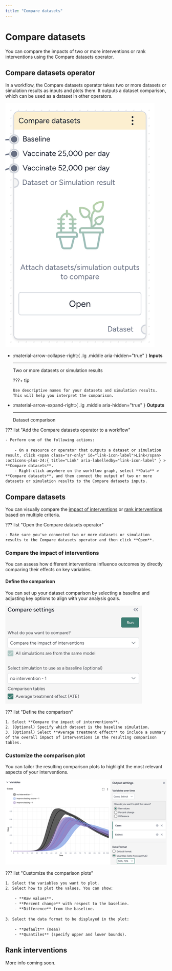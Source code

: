 ```yaml
---
title: "Compare datasets"
---
```


# Compare datasets

You can compare the impacts of two or more interventions or rank interventions using the Compare datasets operator.

## Compare datasets operator

In a workflow, the Compare datasets operator takes two or more datasets or simulation results as inputs and plots them. It outputs a dataset comparison, which can be used as a dataset in other operators.

![](../img/simulation/compare/workflow.png)

<div class="grid cards" markdown>

-   :material-arrow-collapse-right:{ .lg .middle aria-hidden="true" } __Inputs__

    ---

    Two or more datasets or simulation results

    ???+ tip 

        Use descriptive names for your datasets and simulation results. This will help you interpret the comparison.

-   :material-arrow-expand-right:{ .lg .middle aria-hidden="true" } __Outputs__

    ---

    Dataset comparison

</div>

??? list "Add the Compare datasets operator to a workflow"

    - Perform one of the following actions:
    
        - On a resource or operator that outputs a dataset or simulation result, click <span class="sr-only" id="link-icon-label">Link</span> :octicons-plus-24:{ title="Link" aria-labelledby="link-icon-label" } > **Compare datasets**.
        - Right-click anywhere on the workflow graph, select **Data** > **Compare datasets**, and then connect the output of two or more datasets or simulation results to the Compare datasets inputs. 

## Compare datasets

You can visually compare the [impact of interventions](#compare-the-impact-of-interventions) or [rank interventions](#rank-interventions) based on multiple criteria.

??? list "Open the Compare datasets operator"

    - Make sure you've connected two or more datasets or simulation results to the Compare datasets operator and then click **Open**.

### Compare the impact of interventions

You can assess how different interventions influence outcomes by directly comparing their effects on key variables.

#### Define the comparison

You can set up your dataset comparison by selecting a baseline and adjusting key options to align with your analysis goals.

![](../img/simulation/compare/settings.png)

??? list "Define the comparison"

    1. Select **Compare the impact of interventions**.
    2. (Optional) Specify which dataset is the baseline simulation.
    3. (Optional) Select **Average treatment effect** to include a summary of the overall impact of interventions in the resulting comparison tables.

### Customize the comparison plot

You can tailor the resulting comparison plots to highlight the most relevant aspects of your interventions.

![](../img/simulation/compare/plot.png)

??? list "Customize the comparison plots"

    1. Select the variables you want to plot.
    2. Select how to plot the values. You can show:

        - **Raw values**.
        - **Percent change** with respect to the baseline.
        - **Difference** from the baseline.

    3. Select the data format to be displayed in the plot:

        - **Default** (mean)
        - **Quantiles** (specify upper and lower bounds). 

## Rank interventions

More info coming soon.